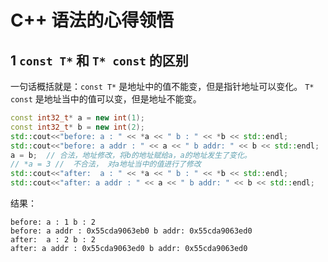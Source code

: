 # C++ 语法的心得领悟
## 1 `const T*` 和 `T* const` 的区别
一句话概括就是：`const T*` 是地址中的值不能变，但是指针地址可以变化。 `T* const` 是地址当中的值可以变，但是地址不能变。
```c++
const int32_t* a = new int(1);                                                
const int32_t* b = new int(2);                                                
std::cout<<"before: a : " << *a << " b : " << *b << std::endl;                
std::cout<<"before: a addr : " << a << " b addr: " << b << std::endl;         
a = b;  // 合法，地址修改，将b的地址赋给a，a的地址发生了变化。  
// *a = 3 //  不合法， 对a地址当中的值进行了修改
std::cout<<"after:  a : " << *a << " b : " << *b << std::endl;                   
std::cout<<"after: a addr : " << a << " b addr: " << b << std::endl;          
```
结果：
```
before: a : 1 b : 2
before: a addr : 0x55cda9063eb0 b addr: 0x55cda9063ed0
after:  a : 2 b : 2
after: a addr : 0x55cda9063ed0 b addr: 0x55cda9063ed0
```
